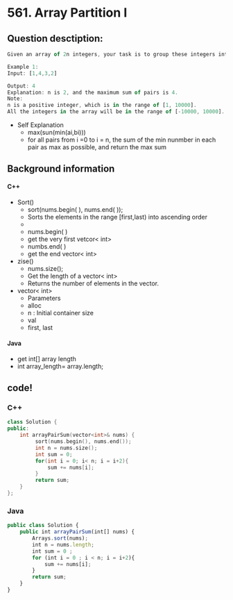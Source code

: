 # 561. Array Partition I

## Question desctiption:

```javascript
Given an array of 2n integers, your task is to group these integers into n pairs of integer, say (a1, b1), (a2, b2), ..., (an, bn) which makes sum of min(ai, bi) for all i from 1 to n as large as possible.

Example 1:
Input: [1,4,3,2]

Output: 4
Explanation: n is 2, and the maximum sum of pairs is 4.
Note:
n is a positive integer, which is in the range of [1, 10000].
All the integers in the array will be in the range of [-10000, 10000].
```
* Self Explanation
  * max(sun(min(ai,bi)))
  * for all pairs from i =0 to i = n, the sum of the min nunmber in each pair as max as possible, and return the max sum

## Background information
#### C++
* Sort()
  * sort(nums.begin( ), nums.end( ));
   * Sorts the elements in the range [first,last) into ascending order
   *
  * nums.begin( )
   * get the very first vetcor< int>
  * numbs.end( )
   * get the end vector< int>
* zise()
  * nums.size();
   * Get the length of a vector< int>
   *  Returns the number of elements in
 the vector.
* vector< int>
  * Parameters
   * alloc
   * n : Initial container size
   * val
   * first, last

#### Java
* get int[] array length
 * int array_length= array.length;


## code!
### C++
`````c++
class Solution {
public:
    int arrayPairSum(vector<int>& nums) {
         sort(nums.begin(), nums.end());
         int n = nums.size();
         int sum = 0;
         for(int i = 0; i< n; i = i+2){
             sum += nums[i];
         }
         return sum;
    }
};
`````

### Java
```javascript
public class Solution {
    public int arrayPairSum(int[] nums) {
        Arrays.sort(nums);
        int n = nums.length;
        int sum = 0 ;
        for (int i = 0 ; i < n; i = i+2){
            sum += nums[i];
        }
        return sum;
    }
}
```
